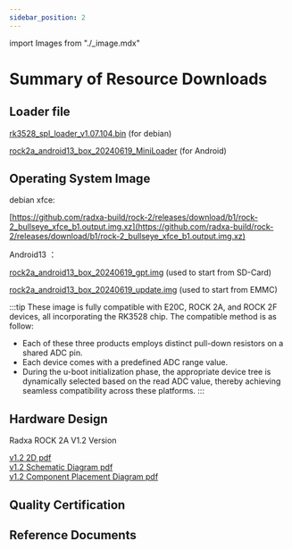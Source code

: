 ```yaml
---
sidebar_position: 2
---
```


import Images from "./\_image.mdx"

# Summary of Resource Downloads

## Loader file

[rk3528_spl_loader_v1.07.104.bin](https://dl.radxa.com/rock2/images/loader/rk3528_spl_loader_v1.07.104.bin) (for debian)

[rock2a_android13_box_20240619_MiniLoader](https://github.com/radxa/manifests/releases/download/radxa-rock2a-20240726/rock2a_android13_box_20240619_MiniLoader.bin) (for Android)

## Operating System Image

debian xfce:

[https://github.com/radxa-build/rock-2/releases/download/b1/rock-2_bullseye_xfce_b1.output.img.xz](https://github.com/radxa-build/rock-2/releases/download/b1/rock-2_bullseye_xfce_b1.output.img.xz)

Android13 ：

[rock2a_android13_box_20240619_gpt.img](https://github.com/radxa/manifests/releases/download/radxa-rock2a-20240726/rock2a_android13_box_20240619_gpt.zip) (used to start from SD-Card)

[rock2a_android13_box_20240619_update.img](https://github.com/radxa/manifests/releases/download/radxa-rock2a-20240726/rock2a_android13_box_20240619_update.zip) (used to start from EMMC)

:::tip
These image is fully compatible with E20C, ROCK 2A, and ROCK 2F devices, all incorporating the RK3528 chip. The compatible method is as follow:

- Each of these three products employs distinct pull-down resistors on a shared ADC pin.
- Each device comes with a predefined ADC range value.
- During the u-boot initialization phase, the appropriate device tree is dynamically selected based on the read ADC value, thereby achieving seamless compatibility across these platforms.
  :::

## Hardware Design

Radxa ROCK 2A V1.2 Version

[v1.2 2D pdf](https://dl.radxa.com/rock2/2a/v1.2/radxa_rock2a_v1.2_2d_dimension.zip)  
[v1.2 Schematic Diagram pdf](https://dl.radxa.com/rock2/2a/v1.2/radxa_rock_2a_v1.2_schematic.pdf)  
[v1.2 Component Placement Diagram pdf](https://dl.radxa.com/rock2/2a/v1.2/radxa_rock_2a_v1.2_components_placement_map.pdf)

## Quality Certification

## Reference Documents
